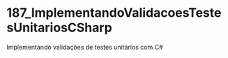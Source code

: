 # 187_ImplementandoValidacoesTestesUnitariosCSharp
Implementando validações de testes unitários com C#
